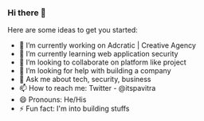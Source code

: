 ### Hi there 👋


Here are some ideas to get you started:

- 🔭 I’m currently working on Adcratic | Creative Agency
- 🌱 I’m currently learning web application security
- 👯 I’m looking to collaborate on platform like project
- 🤔 I’m looking for help with building a company 
- 💬 Ask me about tech, security, business
- 📫 How to reach me: Twitter - @itspavitra
- 😄 Pronouns: He/His
- ⚡ Fun fact: I'm into building stuffs
